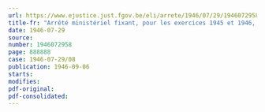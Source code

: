 ```yaml
---
url: https://www.ejustice.just.fgov.be/eli/arrete/1946/07/29/1946072958/justel
title-fr: "Arrêté ministériel fixant, pour les exercices 1945 et 1946, la contribution provisionnelle à verser au Conseil professionnel des Exploitations forestières et Scieries, en liquidation"
date: 1946-07-29
source:
number: 1946072958
page: 888888
case: 1946-07-29/08
publication: 1946-09-06
starts:
modifies:
pdf-original:
pdf-consolidated:
---
```


